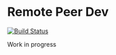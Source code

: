 # Remote Peer Dev

[![Build Status](https://travis-ci.org/kalmanb/remote-peer-dev.svg?branch=master)](https://travis-ci.org/kalmanb/remote-peer-dev)

Work in progress
